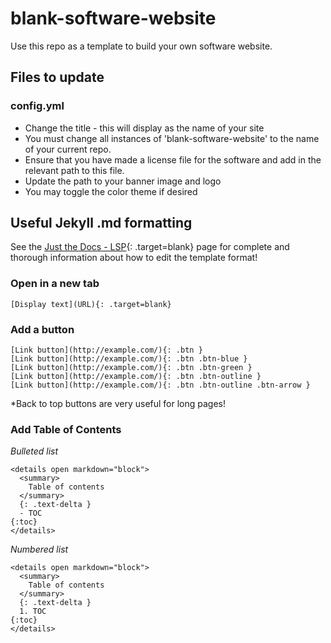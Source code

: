 # blank-software-website

Use this repo as a template to build your own software website. 

## Files to update

### config.yml

* Change the title - this will display as the name of your site 
* You must change all instances of 'blank-software-website' to the name of your current repo. 
* Ensure that you have made a license file for the software and add in the relevant path to this file.
* Update the path to your banner image and logo
* You may toggle the color theme if desired

## Useful Jekyll .md formatting

See the [Just the Docs - LSP](https://labsyspharm.github.io/just-the-docs-lsp/){: .target=blank} page for complete and thorough information about how to edit the template format! 

### Open in a new tab
```
[Display text](URL){: .target=blank}
```

### Add a button 
```
[Link button](http://example.com/){: .btn }
[Link button](http://example.com/){: .btn .btn-blue }
[Link button](http://example.com/){: .btn .btn-green }
[Link button](http://example.com/){: .btn .btn-outline }
[Link button](http://example.com/){: .btn .btn-outline .btn-arrow }
```
*Back to top buttons are very useful for long pages!

### Add Table of Contents

*Bulleted list*
```
<details open markdown="block">
  <summary>
    Table of contents
  </summary>
  {: .text-delta }
  - TOC
{:toc}
</details>
```

*Numbered list*
```
<details open markdown="block">
  <summary>
    Table of contents
  </summary>
  {: .text-delta }
  1. TOC
{:toc}
</details>
```





